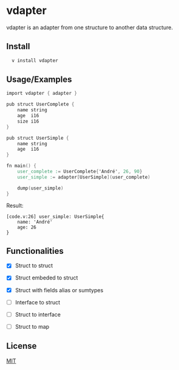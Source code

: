 
# vdapter

vdapter is an adapter from one structure to another data structure.


## Install
```bash
  v install vdapter
```
## Usage/Examples

```v
import vdapter { adapter }

pub struct UserComplete {
	name string
	age  i16
	size i16
}

pub struct UserSimple {
	name string
	age  i16
}

fn main() {
	user_complete := UserComplete{'André', 26, 90}
	user_simple := adapter[UserSimple](user_complete)

    dump(user_simple)
}
```

Result:
```
[code.v:26] user_simple: UserSimple{
    name: 'André'
    age: 26
}
```

## Functionalities

- [X]  Struct to struct
- [X]  Struct embeded to struct
- [X]  Struct with fields alias or sumtypes
- [ ]  Interface to struct
- [ ]  Struct to interface  
- [ ]  Struct to map


## License

[MIT](https://choosealicense.com/licenses/mit/)

